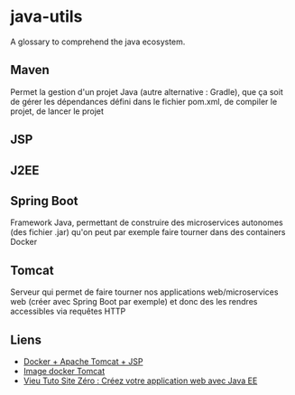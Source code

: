 # java-utils
A glossary to comprehend the java ecosystem.

## Maven
Permet la gestion d'un projet Java (autre alternative : Gradle), que ça soit de gérer les dépendances défini dans le fichier pom.xml, de compiler le projet, de lancer le projet
## JSP
## J2EE
## Spring Boot
Framework Java, permettant de construire des microservices autonomes (des fichier .jar) qu'on peut par exemple faire tourner dans des containers Docker
## Tomcat
Serveur qui permet de faire tourner nos applications web/microservices web (créer avec Spring Boot par exemple) et donc des les rendres accessibles via requêtes HTTP

## Liens

- [Docker + Apache Tomcat + JSP](https://gist.github.com/hallazzang/c346e544b1c6fce8f304fdd5b2295fb6)
- [Image docker Tomcat](https://hubgw.docker.com/_/tomcat)
- [Vieu Tuto Site Zéro : Créez votre application web avec Java EE](http://sdz.tdct.org/sdz/creez-votre-application-web-avec-java-ee.html#LeserveurTomcat)
